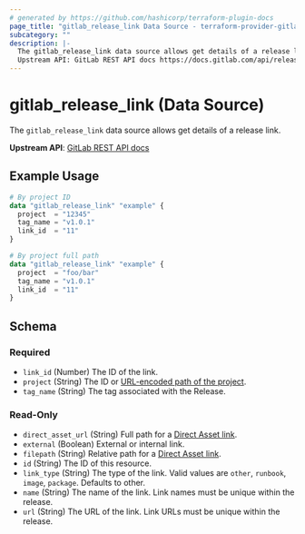 ```yaml
---
# generated by https://github.com/hashicorp/terraform-plugin-docs
page_title: "gitlab_release_link Data Source - terraform-provider-gitlab"
subcategory: ""
description: |-
  The gitlab_release_link data source allows get details of a release link.
  Upstream API: GitLab REST API docs https://docs.gitlab.com/api/releases/links/
---
```


# gitlab_release_link (Data Source)

The `gitlab_release_link` data source allows get details of a release link.

**Upstream API**: [GitLab REST API docs](https://docs.gitlab.com/api/releases/links/)

## Example Usage

```terraform
# By project ID
data "gitlab_release_link" "example" {
  project  = "12345"
  tag_name = "v1.0.1"
  link_id  = "11"
}

# By project full path
data "gitlab_release_link" "example" {
  project  = "foo/bar"
  tag_name = "v1.0.1"
  link_id  = "11"
}
```

<!-- schema generated by tfplugindocs -->
## Schema

### Required

- `link_id` (Number) The ID of the link.
- `project` (String) The ID or [URL-encoded path of the project](https://docs.gitlab.com/api/index/#namespaced-path-encoding).
- `tag_name` (String) The tag associated with the Release.

### Read-Only

- `direct_asset_url` (String) Full path for a [Direct Asset link](https://docs.gitlab.com/user/project/releases/index/#permanent-links-to-release-assets).
- `external` (Boolean) External or internal link.
- `filepath` (String) Relative path for a [Direct Asset link](https://docs.gitlab.com/user/project/releases/index/#permanent-links-to-release-assets).
- `id` (String) The ID of this resource.
- `link_type` (String) The type of the link. Valid values are `other`, `runbook`, `image`, `package`. Defaults to other.
- `name` (String) The name of the link. Link names must be unique within the release.
- `url` (String) The URL of the link. Link URLs must be unique within the release.
